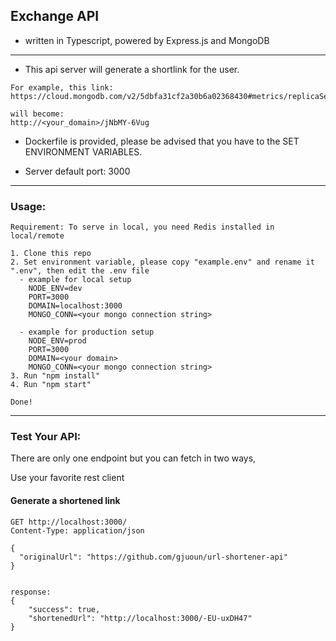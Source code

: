 ## Exchange API

- written in Typescript, powered by Express.js and MongoDB

---

- This api server will generate a shortlink for the user.

```
For example, this link:
https://cloud.mongodb.com/v2/5dbfa31cf2a30b6a02368430#metrics/replicaSet/5e94b3fff17a7a6a171b95dd/explorer/Cat/cats/find

will become:
http://<your_domain>/jNbMY-6Vug
```

- Dockerfile is provided, please be advised that you have to the SET ENVIRONMENT VARIABLES.

- Server default port: 3000

---

### Usage:

```
Requirement: To serve in local, you need Redis installed in local/remote

1. Clone this repo
2. Set environment variable, please copy "example.env" and rename it ".env", then edit the .env file
  - example for local setup
    NODE_ENV=dev
    PORT=3000
    DOMAIN=localhost:3000
    MONGO_CONN=<your mongo connection string>

  - example for production setup
    NODE_ENV=prod
    PORT=3000
    DOMAIN=<your domain>
    MONGO_CONN=<your mongo connection string>
3. Run "npm install"
4. Run "npm start"

Done!
```

---

### Test Your API:

There are only one endpoint but you can fetch in two ways,

Use your favorite rest client

#### Generate a shortened link
```
GET http://localhost:3000/
Content-Type: application/json

{
  "originalUrl": "https://github.com/gjuoun/url-shortener-api"
}


response:
{
    "success": true,
    "shortenedUrl": "http://localhost:3000/-EU-uxDH47"
}
```


